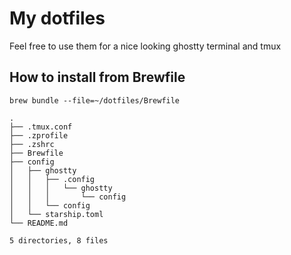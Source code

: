 # My dotfiles
Feel free to use them for a nice looking ghostty terminal and tmux

## How to install from Brewfile
`brew bundle --file=~/dotfiles/Brewfile`

```
.
├── .tmux.conf
├── .zprofile
├── .zshrc
├── Brewfile
├── config
│   ├── ghostty
│   │   ├── .config
│   │   │   └── ghostty
│   │   │       └── config
│   │   └── config
│   └── starship.toml
└── README.md

5 directories, 8 files
